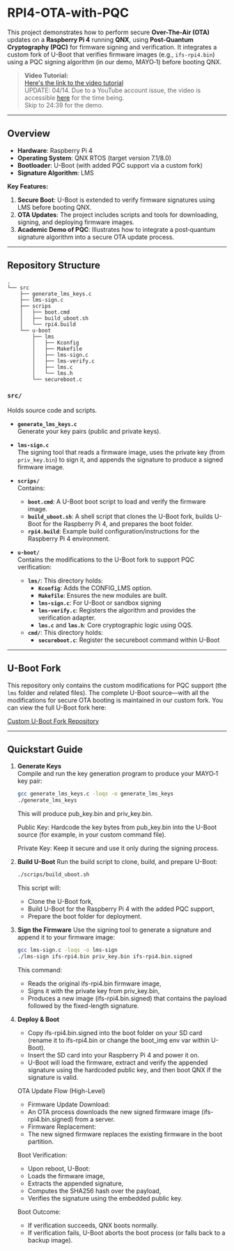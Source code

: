 # RPI4-OTA-with-PQC

This project demonstrates how to perform secure **Over-The-Air (OTA)** updates on a **Raspberry Pi 4** running **QNX**, using **Post-Quantum Cryptography (PQC)** for firmware signing and verification. It integrates a custom fork of U-Boot that verifies firmware images (e.g., `ifs-rpi4.bin`) using a PQC signing algorithm (in our demo, MAYO‑1) before booting QNX.

> **Video Tutorial:**  
> [Here's the link to the video tutorial](https://www.youtube.com/watch?v=S0OHd5dIjJk)  
> UPDATE: 04/14. Due to a YouTube account issue, the video is accessible [here](https://drive.google.com/file/d/1rSjWTyqoGvMyCYX5QNWVx4E82N49-IU2/view?usp=sharing) for the time being.  
> Skip to 24:39 for the demo.

---

## Overview

- **Hardware**: Raspberry Pi 4
- **Operating System**: QNX RTOS (target version 7.1/8.0)
- **Bootloader**: U-Boot (with added PQC support via a custom fork)
- **Signature Algorithm**: LMS

**Key Features:**
1. **Secure Boot**: U-Boot is extended to verify firmware signatures using LMS before booting QNX.
2. **OTA Updates**: The project includes scripts and tools for downloading, signing, and deploying firmware images.
3. **Academic Demo of PQC**: Illustrates how to integrate a post‑quantum signature algorithm into a secure OTA update process.

---

## Repository Structure
```
.
└── src
    ├── generate_lms_keys.c
    ├── lms-sign.c
    ├── scrips
    │   ├── boot.cmd
    │   ├── build_uboot.sh
    │   └── rpi4.build
    └── u-boot
        ├── lms
        │   ├── Kconfig
        │   ├── Makefile
        │   ├── lms-sign.c
        │   ├── lms-verify.c
        │   ├── lms.c
        │   └── lms.h
        └── secureboot.c
```
### `src/`
Holds source code and scripts.

- **`generate_lms_keys.c`**  
  Generate your key pairs (public and private keys).

- **`lms-sign.c`**  
  The signing tool that reads a firmware image, uses the private key (from `priv_key.bin`) to sign it, and appends the signature to produce a signed firmware image.

- **`scrips/`**  
  Contains:
  - **`boot.cmd`**: A U-Boot boot script to load and verify the firmware image.
  - **`build_uboot.sh`**: A shell script that clones the U-Boot fork, builds U-Boot for the Raspberry Pi 4, and prepares the boot folder.
  - **`rpi4.build`**: Example build configuration/instructions for the Raspberry Pi 4 environment.

- **`u-boot/`**  
  Contains the modifications to the U-Boot fork to support PQC verification:
  - **`lms/`**: This directory holds:
    - **`Kconfig`**: Adds the CONFIG_LMS option.
    - **`Makefile`**: Ensures the new modules are built.
    - **`lms-sign.c`**: For U-Boot or sandbox signing
    - **`lms-verify.c`**: Registers the algorithm and provides the verification adapter.
    - **`lms.c`** and **`lms.h`**: Core cryptographic logic using OQS.
  - **`cmd/`**: This directory holds:
    - **`secureboot.c`**: Register the secureboot command within U-Boot

---
## U-Boot Fork

This repository only contains the custom modifications for PQC support (the `lms` folder and related files). The complete U-Boot source—with all the modifications for secure OTA booting is maintained in our custom fork. You can view the full U-Boot fork here:

[Custom U-Boot Fork Repository](https://github.com/JerickLiu/u-boot)

---

## Quickstart Guide

1. **Generate Keys**  
   Compile and run the key generation program to produce your MAYO‑1 key pair:
   ```bash
   gcc generate_lms_keys.c -loqs -o generate_lms_keys
   ./generate_lms_keys
   ```
   This will produce pub_key.bin and priv_key.bin.

   Public Key:
    Hardcode the key bytes from pub_key.bin into the U-Boot source (for example, in your custom command file).

   Private Key:
    Keep it secure and use it only during the signing process.

2. **Build U-Boot**
    Run the build script to clone, build, and prepare U-Boot:
    ```bash
    ./scrips/build_uboot.sh
    ```
    This script will:
    - Clone the U-Boot fork,
    - Build U-Boot for the Raspberry Pi 4 with the added PQC support,
    - Prepare the boot folder for deployment.

3. **Sign the Firmware**
    Use the signing tool to generate a signature and append it to your firmware image:
    ```bash
    gcc lms-sign.c -loqs -o lms-sign
    ./lms-sign ifs-rpi4.bin priv_key.bin ifs-rpi4.bin.signed
    ```
    This command:
    - Reads the original ifs-rpi4.bin firmware image,
    - Signs it with the private key from priv_key.bin,
    - Produces a new image (ifs-rpi4.bin.signed) that contains the payload followed by the fixed-length signature.

4. **Deploy & Boot**
    - Copy ifs-rpi4.bin.signed into the boot folder on your SD card (rename it to ifs-rpi4.bin or change the boot_img env var within U-Boot).
    - Insert the SD card into your Raspberry Pi 4 and power it on.
    - U-Boot will load the firmware, extract and verify the appended signature using the hardcoded public key, and then boot QNX if the signature is valid.
    
    OTA Update Flow (High-Level)
    - Firmware Update Download:
    - An OTA process downloads the new signed firmware image (ifs-rpi4.bin.signed) from a server.
    - Firmware Replacement:
    - The new signed firmware replaces the existing firmware in the boot partition.

    Boot Verification:
    - Upon reboot, U-Boot:
    - Loads the firmware image,
    - Extracts the appended signature,
    - Computes the SHA256 hash over the payload,
    - Verifies the signature using the embedded public key.

    Boot Outcome:
    - If verification succeeds, QNX boots normally.
    - If verification fails, U-Boot aborts the boot process (or falls back to a backup image).



